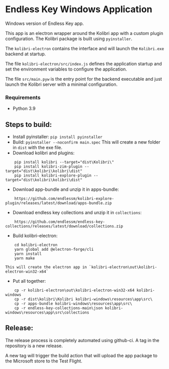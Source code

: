 # Endless Key Windows Application

Windows version of Endless Key app.

This app is an electron wrapper around the Kolibri app with a custom plugin
configuration. The Kolibri package is built using `pyinstaller`.

The `kolibri-electron` contains the interface and will launch the `Kolibri.exe`
backend at startup.

The file `kolibri-electron/src/index.js` defines the application startup and
set the environment variables to configure the application.

The file `src/main.pyw` is the entry point for the backend executable and just
launch the Kolibri server with a minimal configuration.

### Requirements

- Python 3.9

## Steps to build:

 * Install pyinstaller: `pip install pyinstaller`
 * Build: `pyinstaller --noconfirm main.spec`
   This will create a new folder in `dist` with the exe file.
 * Download kolibri and plugins:
```
    pip install kolibri --target="dist\Kolibri\"
    pip install kolibri-zim-plugin --target="dist\kolibri\kolibri\dist"
    pip install kolibri-explore-plugin --target="dist\kolibri\kolibri\dist"
```

 * Download app-bundle and unzip it in apps-bundle:
```
    https://github.com/endlessm/kolibri-explore-plugin/releases/latest/download/apps-bundle.zip
```

 * Download endless key collections and unzip it in `collections`:
```
    https://github.com/endlessm/endless-key-collections/releases/latest/download/collections.zip
```

 * Build kolibri-electron:
```
    cd kolibri-electron
    yarn global add @electron-forge/cli
    yarn install
    yarn make
```
    This will create the electron app in `kolibri-electron\out\kolibri-electron-win32-x64`

 * Put all together:
```
    cp -r kolibri-electron\out\kolibri-electron-win32-x64 kolibri-windows
    cp -r dist\kolibri\Kolibri kolibri-windows\resources\app\src\
    cp -r apps-bundle kolibri-windows\resources\app\src\
    cp -r endless-key-collections-main\json kolibri-windows\resources\app\src\collections
```

## Release:

The release process is completely automated using github-ci. A tag in the
repository is a new release.

A new tag will trigger the build action that will upload the app package to the
Microsoft store to the Test Flight.

